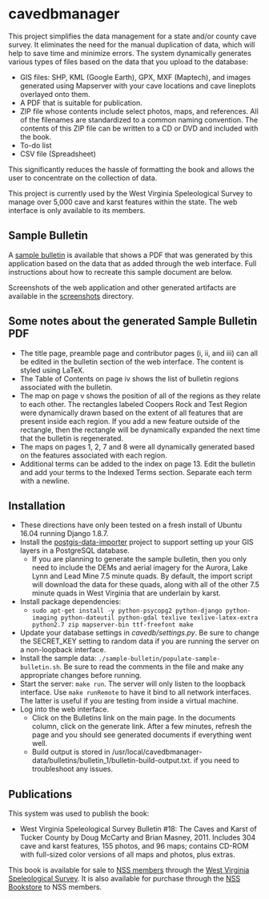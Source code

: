 # cavedbmanager

This project simplifies the data management for a state and/or county cave
survey. It eliminates the need for the manual duplication of data, which will
help to save time and minimize errors. The system dynamically generates
various types of files based on the data that you upload to the database:

* GIS files: SHP, KML (Google Earth), GPX, MXF (Maptech), and images generated
  using Mapserver with your cave locations and cave lineplots overlayed onto
  them.
* A PDF that is suitable for publication.
* ZIP file whose contents include select photos, maps, and references. All of
  the filenames are standardized to a common naming convention. The contents of
  this ZIP file can be written to a CD or DVD and included with the book.
* To-do list
* CSV file (Spreadsheet)

This significantly reduces the hassle of formatting the book and allows the user
to concentrate on the collection of data.

This project is currently used by the West Virginia Speleological Survey
to manage over 5,000 cave and karst features within the state. The web interface
is only available to its members.


## Sample Bulletin

A [sample bulletin](sample-bulletin/sample-bulletin.pdf?raw=1) is available that
shows a PDF that was generated by this application based on the data that as
added through the web interface. Full instructions about how to recreate this
sample document are below.

Screenshots of the web application and other generated artifacts are available
in the [screenshots](screenshots) directory.


## Some notes about the generated Sample Bulletin PDF

* The title page, preamble page and contributor pages (i, ii, and iii) can
  all be edited in the bulletin section of the web interface. The content
  is styled using LaTeX.
* The Table of Contents on page iv shows the list of bulletin regions
  associated with the bulletin.
* The map on page v shows the position of all of the regions as they relate
  to each other. The rectangles labeled Coopers Rock and Test Region were
  dynamically drawn based on the extent of all features that are present
  inside each region. If you add a new feature outside of the rectangle,
  then the rectangle will be dynamically expanded the next time that
  the bulletin is regenerated.
* The maps on pages 1, 2, 7 and 8 were all dynamically generated based on
  the features associated with each region.
* Additional terms can be added to the index on page 13. Edit the bulletin
  and add your terms to the Indexed Terms section. Separate each term with
  a newline.


## Installation

* These directions have only been tested on a fresh install of Ubuntu 16.04
  running Django 1.8.7.
* Install the [postgis-data-importer](https://github.com/masneyb/postgis-data-importer)
  project to support setting up your GIS layers in a PostgreSQL database.
  * If you are planning to generate the sample bulletin, then you only need to include the
    DEMs and aerial imagery for the Aurora, Lake Lynn and Lead Mine 7.5 minute quads. By
    default, the import script will download the data for these quads, along with all of
    the other 7.5 minute quads in West Virginia that are underlain by karst.
* Install package dependencies:
  * `sudo apt-get install -y python-psycopg2 python-django python-imaging python-dateutil
     python-gdal texlive texlive-latex-extra python2.7 zip mapserver-bin ttf-freefont make`
* Update your database settings in _cavedb/settings.py_. Be sure to change
  the SECRET_KEY setting to random data if you are running the server
  on a non-loopback interface.
* Install the sample data: `./sample-bulletin/populate-sample-bulletin.sh`. Be sure
  to read the comments in the file and make any appropriate changes before running.
* Start the server: `make run`. The server will only listen to the
  loopback interface. Use `make runRemote` to have it bind to
  all network interfaces. The latter is useful if you are testing
  from inside a virtual machine.
* Log into the web interface.
  * Click on the Bulletins link on the main page. In the documents column,
    click on the generate link. After a few minutes, refresh the page and
    you should see generated documents if everything went well.
  * Build output is stored in
    /usr/local/cavedbmanager-data/bulletins/bulletin_1/bulletin-build-output.txt.
    if you need to troubleshoot any issues.


## Publications

This system was used to publish the book:

* West Virginia Speleological Survey Bulletin #18: The Caves and Karst of
  Tucker County by Doug McCarty and Brian Masney, 2011. Includes 304 cave and
  karst features, 155 photos, and 96 maps; contains CD-ROM with full-sized
  color versions of all maps and photos, plus extras.

This book is available for sale to [NSS members](http://caves.org/) through
the [West Virginia Speleological Survey](http://www.wvass.org/publications.html).
It is also available for purchase through the
[NSS Bookstore](https://bookstore.caves.org/index.php?mode=store&submode=showitem&itemnumber=01-0687)
to NSS members.

